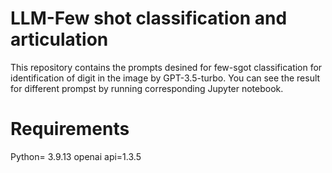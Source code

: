 # LLM-Few shot classification and articulation

This repository contains the prompts desined for few-sgot classification for identification of digit in the image by  GPT-3.5-turbo. 
You can see the result for different prompst by running corresponding Jupyter notebook.


# Requirements
Python= 3.9.13
openai api=1.3.5
